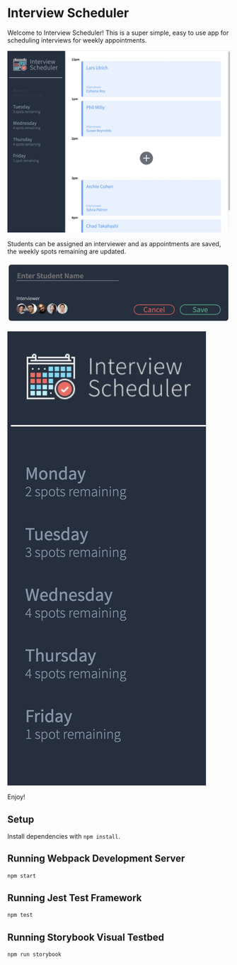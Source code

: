 # Interview Scheduler

Welcome to Interview Scheduler! This is a super simple, easy to use app for scheduling interviews for weekly appointments.

![Scheduler](./public/images/Scheduler1.jpg)

Students can be assigned an interviewer and as appointments are saved, the weekly spots remaining are updated.

![Scheduler](./public/images/SaveForm.jpg)

![Scheduler](./public/images/SpotsRemaining.jpg)

Enjoy!

## Setup

Install dependencies with `npm install`.

## Running Webpack Development Server

```sh
npm start
```

## Running Jest Test Framework

```sh
npm test
```

## Running Storybook Visual Testbed

```sh
npm run storybook
```
